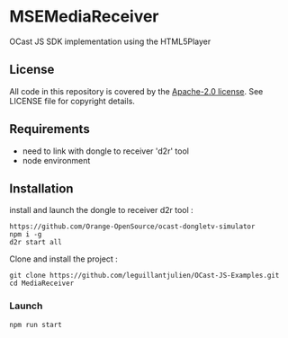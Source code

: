 # MSEMediaReceiver
OCast JS SDK implementation using the HTML5Player
## License
All code in this repository is covered by the [Apache-2.0 license](http://www.apache.org/licenses/LICENSE-2.0). See LICENSE file for copyright details.

## Requirements
-   need to link with dongle to receiver 'd2r' tool
-   node environment
## Installation
install and launch the dongle to receiver d2r tool :
```
https://github.com/Orange-OpenSource/ocast-dongletv-simulator
npm i -g
d2r start all
```
Clone and install the project :
```
git clone https://github.com/leguillantjulien/OCast-JS-Examples.git
cd MediaReceiver
```
### Launch
`npm run start`